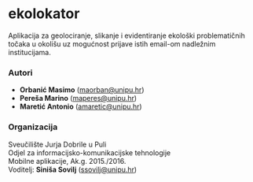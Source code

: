 # ekolokator
Aplikacija za geolociranje, slikanje i evidentiranje ekološki problematičnih točaka u okolišu uz mogućnost prijave istih email-om nadležnim institucijama.

### Autori
- **Orbanić	Masimo**	  (maorban@unipu.hr)
- **Pereša	Marino**    	(maperes@unipu.hr)
- **Maretić	Antonio** 	(amaretic@unipu.hr)

### Organizacija
Sveučilište Jurja Dobrile u Puli  
Odjel za informacijsko-komunikacijske tehnologije  
Mobilne aplikacije, Ak.g. 2015./2016.  
Voditelj: **Siniša Sovilj** (ssovilj@unipu.hr)
